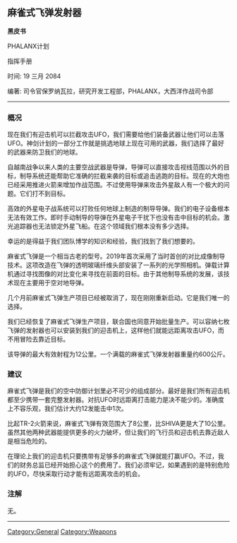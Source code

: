 ## 麻雀式飞弹发射器

**黑皮书**

PHALANX计划

指挥手册

时间: 19 三月 2084

编著: 司令官保罗纳瓦拉，研究开发工程部，PHALANX，大西洋作战司令部

------------------------------------------------------------------------

### 概况

现在我们有迎击机可以拦截攻击UFO，我们需要给他们装备武器让他们可以击落UFO。神剑计划的一部分工作就是挑选地球上现在可用的武器，我们选择了最好的武器来防卫我们的地球。

自越南战争以来人类的主要空战武器是导弹，导弹可以直接攻击视线范围以外的目标，制导系统还能帮助它准确的拦截来袭的目标或追击逃跑的目标。现在的大炮也已经采用推进火箭来增加作战范围。不过使用导弹来攻击外星敌人有一个极大的问题。它们打不到目标。

高效的外星电子战系统可以打败任何地球上制造的制导导弹。我们的电子设备根本无法有效工作。即时手动制导的导弹在外星电子干扰下也没有击中目标的机会。激光追踪器也无法锁定外星飞船。在这个领域我们根本没有多少选择。

幸运的是得益于我们团队博学的知识和经验，我们找到了我们想要的。

麻雀式飞弹是一个相当古老的型号。2019年首次采用了当时首创的对比成像制导技术。这项改造在飞弹的透明玻璃纤维头部安装了一系列的光学照相机。弹载计算机通过寻找图像的对比变化来寻找在前面的目标。由于其他制导系统的发展，该技术现在主要用于空对地导弹。

几个月前麻雀式飞弹生产项目已经被取消了，现在刚刚重新启动。它是我们唯一的选择。

我们已经恢复了麻雀式飞弹生产项目，联合国也同意开始批量生产。可以容纳七枚飞弹的发射器也可以安装到我们的迎击机上，这样他们就能远距离攻击UFO，而不用冒险去靠近目标。

该导弹的最大有效射程为12公里。一个满载的麻雀式飞弹发射器重量约600公斤。

### 建议

麻雀式飞弹是我们的空中防御计划里必不可少的组成部分。最好是我们所有迎击机都至少携带一套完整发射器。对抗UFO时远距离打击能力是决不能少的。准确度上不容乐观，我们估计大约12发能击中1次。

比起TR-2火箭来说，麻雀式飞弹有效范围大了8公里，比SHIVA更是大了10公里。虽然其他两种武器能提供更多的火力破坏，但让我们的飞行员和迎击机去靠近敌人是相当危险的。

在理论上我们的迎击机只要携带有足够多的麻雀式飞弹就能打赢UFO。不过，我们的财务总监已经开始担心这个的费用了。我们必须牢记，如果遇到的是特别危险的UFO，尽快采取行动才能有远距离攻击的机会。

### 注解

无。

------------------------------------------------------------------------

[Category:General](Category:General "wikilink")
[Category:Weapons](Category:Weapons "wikilink")